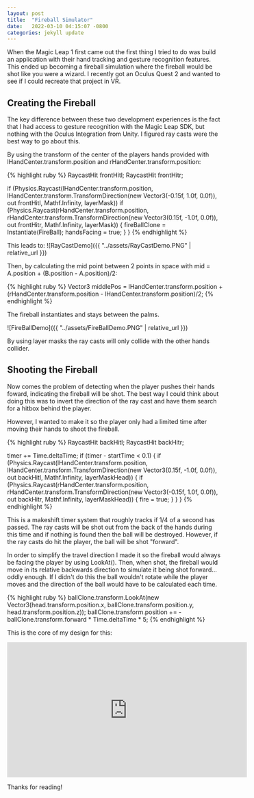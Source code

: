 ```yaml
---
layout: post
title:  "Fireball Simulator"
date:   2022-03-10 04:15:07 -0800
categories: jekyll update
---
```

When the Magic Leap 1 first came out the first thing I tried to do was build an application with their hand tracking and gesture recognition features. This ended up becoming a fireball simulation where
the fireball would be shot like you were a wizard. I recently got an Oculus Quest 2 and wanted to see if I could recreate that project in VR.

## Creating the Fireball

The key difference between these two development experiences is the fact that I had access to gesture recognition with the Magic Leap SDK, but nothing with the Oculus Integration from Unity.
I figured ray casts were the best way to go about this.

By using the transform of the center of the players hands provided with lHandCenter.transform.position and rHandCenter.transform.position:

{% highlight ruby %}
RaycastHit frontHitl;
RaycastHit frontHitr;

 if (Physics.Raycast(lHandCenter.transform.position, 
                     lHandCenter.transform.TransformDirection(new Vector3(-0.15f, 1.0f, 0.0f)), 
                     out frontHitl, Mathf.Infinity, layerMask))
     if (Physics.Raycast(rHandCenter.transform.position, 
                         rHandCenter.transform.TransformDirection(new Vector3(0.15f, -1.0f, 0.0f)), 
                         out frontHitr, Mathf.Infinity, layerMask))
         {
             fireBallClone = Instantiate(FireBall);
             handsFacing = true;
         }
 }
{% endhighlight %}

This leads to:
![RayCastDemo]({{ "../assets/RayCastDemo.PNG" | relative_url }})

Then, by calculating the mid point between 2 points in space with mid = A.position + (B.position - A.position)/2:

{% highlight ruby %}
Vector3 middlePos = lHandCenter.transform.position + 
                    (rHandCenter.transform.position - lHandCenter.transform.position)/2; 
{% endhighlight %}

The fireball instantiates and stays between the palms.

![FireBallDemo]({{ "../assets/FireBallDemo.PNG" | relative_url }})

By using layer masks the ray casts will only collide with the other hands collider.

## Shooting the Fireball

Now comes the problem of detecting when the player pushes their hands foward, indicating the fireball will be shot.
The best way I could think about doing this was to invert the direction of the ray cast and have them search for a hitbox behind the player.

However, I wanted to make it so the player only had a limited time after moving their hands to shoot the fireball.

{% highlight ruby %}
 RaycastHit backHitl;
 RaycastHit backHitr;

 timer += Time.deltaTime;
 if (timer - startTime < 0.1) {
     if (Physics.Raycast(lHandCenter.transform.position, 
                         lHandCenter.transform.TransformDirection(new Vector3(0.15f, -1.0f, 0.0f)), 
                         out backHitl, Mathf.Infinity, layerMaskHead))
          {
          if (Physics.Raycast(rHandCenter.transform.position, 
                              rHandCenter.transform.TransformDirection(new Vector3(-0.15f, 1.0f, 0.0f)), 
                              out backHitr, Mathf.Infinity, layerMaskHead))
               {
                   fire = true;
               }
          }
 }
{% endhighlight %}

This is a makeshift timer system that roughly tracks if 1/4 of a second has passed.
The ray casts will be shot out from the back of the hands during this time and if nothing is found then the ball will be destroyed.
However, if the ray casts do hit the player, the ball will be shot "forward".

In order to simplify the travel direction I made it so the fireball would always be facing the player by using LookAt(). Then, when shot, the fireball would move in its relative backwards direction to simulate it being shot forward... oddly enough.
If I didn't do this the ball wouldn't rotate while the player moves and the direction of the ball would have to be calculated each time.

{% highlight ruby %}
 ballClone.transform.LookAt(new Vector3(head.transform.position.x, ballClone.transform.position.y, head.transform.position.z));
 ballClone.transform.position += -ballClone.transform.forward * Time.deltaTime * 5;
{% endhighlight %}

This is the core of my design for this:

<iframe width="560" height="315" src="https://www.youtube.com/embed/dYvZZ-Q9H5k" title="YouTube video player" frameborder="0" allow="accelerometer; autoplay; clipboard-write; encrypted-media; gyroscope; picture-in-picture" allowfullscreen></iframe>

Thanks for reading!
